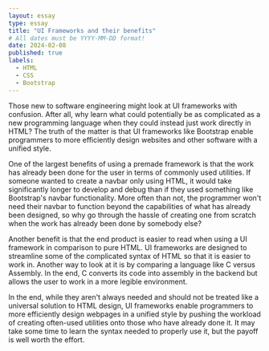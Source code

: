 ```yaml
---
layout: essay
type: essay
title: "UI Frameworks and their benefits"
# All dates must be YYYY-MM-DD format!
date: 2024-02-08
published: true
labels:
  - HTML
  - CSS
  - Bootstrap
---
```


Those new to software engineering might look at UI frameworks with confusion. After all, why learn what could potentially be as complicated as a new programming language when they could instead just work directly in HTML? The truth of the matter is that UI frameworks like Bootstrap enable programmers to more efficiently design websites and other software with a unified style.

One of the largest benefits of using a premade framework is that the work has already been done for the user in terms of commonly used utilities. If someone wanted to create a navbar only using HTML, it would take significantly longer to develop and debug than if they used something like Bootstrap's navbar functionality. More often than not, the programmer won't need their navbar to function beyond the capabilities of what has already been designed, so why go through the hassle of creating one from scratch when the work has already been done by somebody else?

Another benefit is that the end product is easier to read when using a UI framework in comparison to pure HTML. UI frameworks are designed to streamline some of the complicated syntax of HTML so that it is easier to work in. Another way to look at it is by comparing a language like C versus Assembly. In the end, C converts its code into assembly in the backend but allows the user to work in a more legible environment.

In the end, while they aren't always needed and should not be treated like a universal solution to HTML design, UI frameworks enable programmers to more efficiently design webpages in a unified style by pushing the workload of creating often-used utilities onto those who have already done it. It may take some time to learn the syntax needed to properly use it, but the payoff is well worth the effort.

